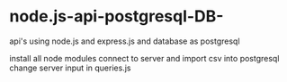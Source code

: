 # node.js-api-postgresql-DB-
api's using node.js and express.js and database as postgresql


install all node  modules 
connect to server and import csv into postgresql
change server input in queries.js
